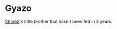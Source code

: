 # Gyazo

[ShareX](https://github.com/ShareX/ShareX)'s little brother that hasn't been fed in 3 years.
